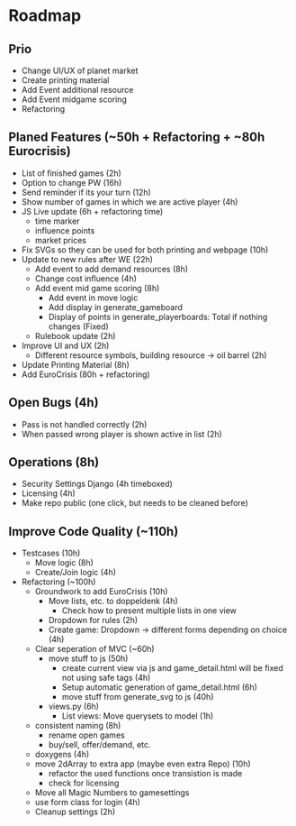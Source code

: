 # Roadmap

## Prio

- Change UI/UX of planet market
- Create printing material
- Add Event additional resource
- Add Event midgame scoring
- Refactoring

## Planed Features (~50h + Refactoring + ~80h Eurocrisis)

- List of finished games (2h)
- Option to change PW (16h)
- Send reminder if its your turn (12h)
- Show number of games in which we are active player (4h)
- JS Live update (6h + refactoring time)
  - time marker
  - influence points
  - market prices
- Fix SVGs so they can be used for both printing and webpage (10h)
- Update to new rules after WE (22h)
  - Add event to add demand resources (8h)
  - Change cost influence (4h)
  - Add event mid game scoring (8h)
    - Add event in move logic
    - Add display in generate_gameboard
    - Display of points in generate_playerboards: Total if nothing changes (Fixed)
  - Rulebook update (2h)
- Improve UI and UX (2h)
  - Different resource symbols, building resource -> oil barrel (2h)
- Update Printing Material (8h)
- Add EuroCrisis (80h + refactoring)

## Open Bugs (4h)

- Pass is not handled correctly (2h)
- When passed wrong player is shown active in list (2h)

## Operations (8h)

- Security Settings Django (4h timeboxed)
- Licensing (4h)
- Make repo public (one click, but needs to be cleaned before)
  
## Improve Code Quality (~110h)

- Testcases (10h)
  - Move logic (8h)
  - Create/Join logic (4h)
- Refactoring (~100h)
  - Groundwork to add EuroCrisis (10h)
    - Move lists, etc. to doppeldenk (4h)
      - Check how to present multiple lists in one view
    - Dropdown for rules (2h)
    - Create game: Dropdown -> different forms depending on choice (4h)
  - Clear seperation of MVC (~60h)
    - move stuff to js (50h)
      - create current view via js and game_detail.html will be fixed not using safe tags (4h)
      - Setup automatic generation of game_detail.html (6h)
      - move stuff from generate_svg to js (40h)
    - views.py (6h)
      - List views: Move querysets to model (1h)
  - consistent naming (8h)
    - rename open games
    - buy/sell, offer/demand, etc.
  - doxygens (4h)
  - move 2dArray to extra app (maybe even extra Repo) (10h)
    - refactor the used functions once transistion is made
    - check for licensing
  - Move all Magic Numbers to gamesettings
  - use form class for login (4h)
  - Cleanup settings (2h)
